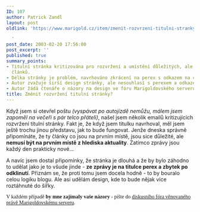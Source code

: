 ```yaml
---
ID: 107
author: Patrick Zandl
layout: post
oldlink: 'https://www.marigold.cz/item/zmenit-rozvrzeni-titulni-stranky

  '
post_date: 2003-02-20 17:56:00
post_excerpt: ''
published: true
summary_points:
- Titulní stránka kritizována pro rozvržení a umístění důležitých, ale neaktuálních
  článků.
- Délka stránky je problém, navrhováno zkrácení na perex s odkazem na článek.
- Autor zvažuje širší design stránky, ale nesouhlasí s perexem a odkazem.
- Autor žádá čtenáře o názory na design ve fóru Marigoldovského serveru.
title: Změnit rozvržení titulní stránky?
---
```


<p>
Když jsem si otevřel poštu<EM> (vyspávat po autojízdě nemůžu, málem jsem zapoměl na večeři s pár telco přáteli)</EM>, našel jsem několik emailů kritizujících rozvržení titulní stránky. Fakt je, že když jsem titulku navrhoval, měl jsem ještě trochu jinou představu, jak to bude fungovat. Jenže dneska správně připomínáte, že ty články co jsou na prvním místě, jsou sice důležité, ale <STRONG>nemusí být na prvním místě z hlediska aktuality</STRONG>. Zatímco zprávy jsou každý den prakticky nové... </p>

<p>
A navíc jsem dostal připomínky, že stránka je dlouhá a že by bylo záhodno to udělat jako je to všude jinde - <STRONG>ze zprávy je na titulce perex a zbytek po odklinutí</STRONG>. Přiznám se, že proti tomu jsem docela hodně - to by bouralo celou logiku blogu. Ale asi udělám design, kde to bude nějak více roztáhnuté do šířky. </p>

<p>
<FONT face=Times>V každém případě <STRONG>by mne zajímaly vaše názory</STRONG> - pište do <A href="#" target=_blank>diskusního fóra věnovaného právě Marigoldovskému serveru</A>. </FONT></p>